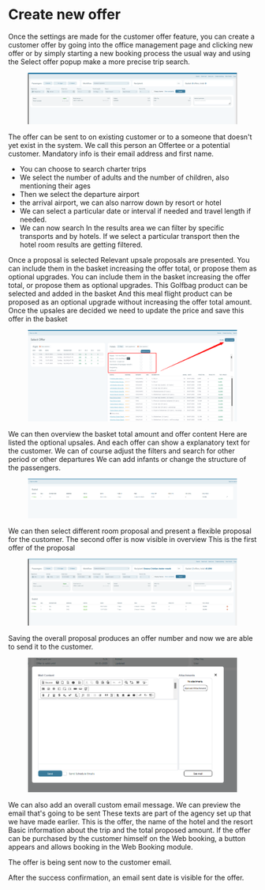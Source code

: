# Create new offer

Once the settings are made for the customer offer feature, you can create a customer offer by going into the office management page and clicking new offer or by simply starting a new booking process the usual way and using the Select offer popup make a more precise trip search.&#x20;

<figure><img src="../.gitbook/assets/image (1) (1) (1) (1) (1) (1) (1) (1) (1) (1) (1) (1) (1) (1).png" alt=""><figcaption></figcaption></figure>

The offer can be sent to on existing customer or to a someone that doesn't yet exist in the system. We call this person an Offertee or a potential customer. Mandatory info is their email address and first name.

* You can choose to search charter trips&#x20;
* We select the number of adults and the number of children, also mentioning their ages&#x20;
* Then we select the departure airport&#x20;
* the arrival airport, we can also narrow down by resort or hotel&#x20;
* We can select a particular date or interval if needed and travel length if needed.&#x20;
* We can now search In the results area we can filter by specific transports and by hotels. If we select a particular transport then the hotel room results are getting filtered.&#x20;

Once a proposal is selected Relevant upsale proposals are presented. You can include them in the basket increasing the offer total, or propose them as optional upgrades. You can include them in the basket increasing the offer total, or propose them as optional upgrades. This Golfbag product can be selected and added in the basket And this meal flight product can be proposed as an optional upgrade without increasing the offer total amount. Once the upsales are decided we need to update the price and save this offer in the basket&#x20;

<figure><img src="../.gitbook/assets/image (2) (1) (1) (1) (1) (1) (1) (1) (1) (1) (1) (1) (1) (1).png" alt=""><figcaption></figcaption></figure>

We can then overview the basket total amount and offer content Here are listed the optional upsales. And each offer can show a explanatory text for the customer. We can of course adjust the filters and search for other period or other departures We can add infants or change the structure of the passengers.&#x20;

<figure><img src="../.gitbook/assets/image (4) (1) (1) (1) (1) (1) (1) (1) (1) (1) (1) (1) (1) (1).png" alt=""><figcaption></figcaption></figure>

We can then select different room proposal and present a flexible proposal for the customer. The second offer is now visible in overview This is the first offer of the proposal&#x20;

<figure><img src="../.gitbook/assets/image (5) (1) (1) (1) (1) (1) (1) (1) (1) (1) (1) (1) (1) (1).png" alt=""><figcaption></figcaption></figure>

Saving the overall proposal produces an offer number and now we are able to send it to the customer.&#x20;

<figure><img src="../.gitbook/assets/image (7) (1) (1) (1) (1) (1) (1) (1) (1) (1) (1) (1).png" alt=""><figcaption></figcaption></figure>

We can also add an overall custom email message. We can preview the email that's going to be sent These texts are part of the agency set up that we have made earlier. This is the offer, the name of the hotel and the resort Basic information about the trip and the total proposed amount. If the offer can be purchased by the customer himself on the Web booking, a button appears and allows booking in the Web Booking module.&#x20;

The offer is being sent now to the customer email.&#x20;

After the success confirmation, an email sent date is visible for the offer.&#x20;

